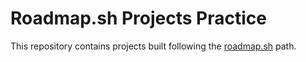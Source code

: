 # Roadmap.sh Projects Practice
This repository contains projects built following the [roadmap.sh](https://roadmap.sh/projects/) path.
